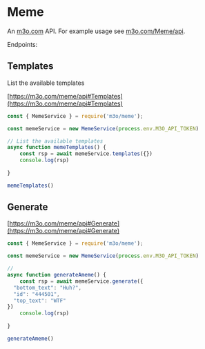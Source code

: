 # Meme

An [m3o.com](https://m3o.com) API. For example usage see [m3o.com/Meme/api](https://m3o.com/Meme/api).

Endpoints:

## Templates

List the available templates


[https://m3o.com/meme/api#Templates](https://m3o.com/meme/api#Templates)

```js
const { MemeService } = require('m3o/meme');

const memeService = new MemeService(process.env.M3O_API_TOKEN)

// List the available templates
async function memeTemplates() {
	const rsp = await memeService.templates({})
	console.log(rsp)
	
}

memeTemplates()
```
## Generate




[https://m3o.com/meme/api#Generate](https://m3o.com/meme/api#Generate)

```js
const { MemeService } = require('m3o/meme');

const memeService = new MemeService(process.env.M3O_API_TOKEN)

// 
async function generateAmeme() {
	const rsp = await memeService.generate({
  "bottom_text": "Huh?",
  "id": "444501",
  "top_text": "WTF"
})
	console.log(rsp)
	
}

generateAmeme()
```
